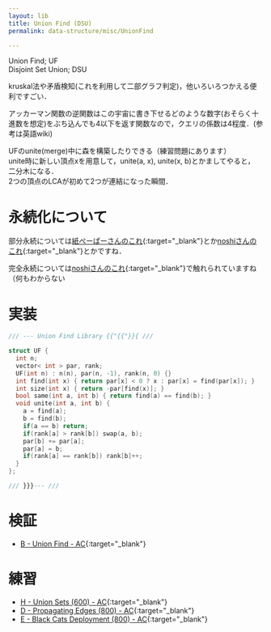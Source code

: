```yaml
---
layout: lib
title: Union Find (DSU)
permalink: data-structure/misc/UnionFind

---
```



Union Find; UF  
Disjoint Set Union; DSU

kruskal法や矛盾検知(これを利用して二部グラフ判定)，他いろいろつかえる便利ですごい．

アッカーマン関数の逆関数はこの宇宙に書き下せるどのような数字(おそらく十進数を想定)をぶち込んでも4以下を返す関数なので，クエリの係数は4程度．(参考は英語wiki)

UFのunite(merge)中に森を構築したりできる（練習問題にあります）  
unite時に新しい頂点xを用意して，unite(a, x), unite(x, b)とかましてやると，  
二分木になる．  
2つの頂点のLCAが初めて2つが連結になった瞬間．

# 永続化について

部分永続については[紙ぺーぱーさんのこれ](https://camypaper.bitbucket.io/2016/12/18/adc2016/){:target="_blank"}<!--_-->とか[noshiさんのこれ](http://noshi91.hatenablog.com/entry/2018/02/18/161529){:target="_blank"}<!--_-->とかですね．

完全永続については[noshiさんのこれ](http://noshi91.hatenablog.com/entry/2018/05/30/191943){:target="_blank"}<!--_-->で触れられていますね（何もわからない

# 実装


```cpp
/// --- Union Find Library {{"{{"}}{ ///

struct UF {
  int n;
  vector< int > par, rank;
  UF(int n) : n(n), par(n, -1), rank(n, 0) {}
  int find(int x) { return par[x] < 0 ? x : par[x] = find(par[x]); }
  int size(int x) { return -par[find(x)]; }
  bool same(int a, int b) { return find(a) == find(b); }
  void unite(int a, int b) {
    a = find(a);
    b = find(b);
    if(a == b) return;
    if(rank[a] > rank[b]) swap(a, b);
    par[b] += par[a];
    par[a] = b;
    if(rank[a] == rank[b]) rank[b]++;
  }
};

/// }}}--- ///
```


# 検証

* [B - Union Find - AC](https://beta.atcoder.jp/contests/atc001/submissions/2147616){:target="_blank"}<!--_-->

# 練習

* [H - Union Sets (600) - AC](https://beta.atcoder.jp/contests/code-thanks-festival-2017-open/tasks/code_thanks_festival_2017_h){:target="_blank"}<!--_-->
* [D - Propagating Edges (800) - AC](https://beta.atcoder.jp/contests/soundhound2018-summer-final-open/tasks/soundhound2018_summer_final_d){:target="_blank"}<!--_-->
* [E - Black Cats Deployment (800) - AC](https://beta.atcoder.jp/contests/cf17-tournament-round3-open/tasks/asaporo2_e){:target="_blank"}<!--_-->

